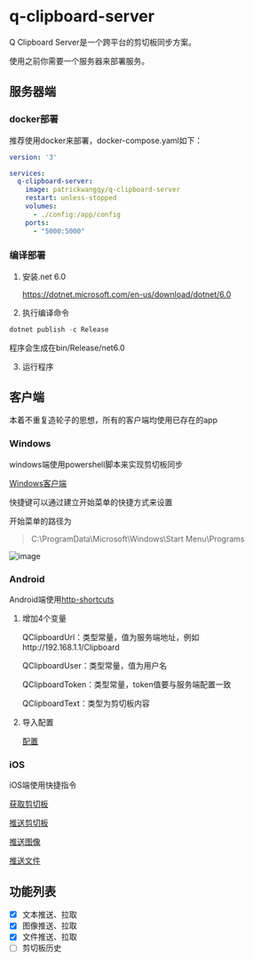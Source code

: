 # q-clipboard-server

Q Clipboard Server是一个跨平台的剪切板同步方案。

使用之前你需要一个服务器来部署服务。

## 服务器端

### docker部署

推荐使用docker来部署，docker-compose.yaml如下：

```yaml
version: '3'

services:
  q-clipboard-server:
    image: patrickwangqy/q-clipboard-server
    restart: unless-stopped
    volumes:
      - ./config:/app/config
    ports:
      - "5000:5000"
```

### 编译部署

1. 安装.net 6.0

   https://dotnet.microsoft.com/en-us/download/dotnet/6.0
2. 执行编译命令

```powershell
dotnet publish -c Release
```

程序会生成在bin/Release/net6.0

3. 运行程序

## 客户端

本着不重复造轮子的思想，所有的客户端均使用已存在的app

### Windows

windows端使用powershell脚本来实现剪切板同步

[Windows客户端](Clients/Windows/q-clipboard-pc)

快捷键可以通过建立开始菜单的快捷方式来设置

开始菜单的路径为

> C:\ProgramData\Microsoft\Windows\Start Menu\Programs

![image](https://user-images.githubusercontent.com/22412010/183232722-b4b911fe-984f-4d86-9ed3-20490bc4ab9b.png)

### Android

Android端使用[http-shortcuts](https://http-shortcuts.rmy.ch/)

1. 增加4个变量

    QClipboardUrl：类型常量，值为服务端地址，例如http://192.168.1.1/Clipboard

    QClipboardUser：类型常量，值为用户名

    QClipboardToken：类型常量，token值要与服务端配置一致

    QClipboardText：类型为剪切板内容

2. 导入配置

    [配置](Clients/Android/shortcuts.json)

### iOS

iOS端使用快捷指令

[获取剪切板](https://www.icloud.com/shortcuts/a8dc7996c8be447a9f362cd81ac43c41)

[推送剪切板](https://www.icloud.com/shortcuts/dc8dc27d7eef462ab1e59b994bf28b5d)

[推送图像](https://www.icloud.com/shortcuts/d19828cd16434b97b07fd664a1b2f60a)

[推送文件](https://www.icloud.com/shortcuts/e1f5bec859ae4764a1ed19999f9e483b)

## 功能列表

* [X] 文本推送、拉取
* [X] 图像推送、拉取
* [X] 文件推送、拉取
* [ ] 剪切板历史

